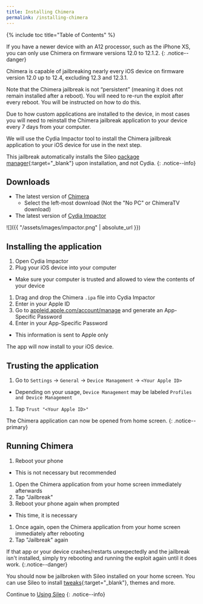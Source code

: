 ```yaml
---
title: Installing Chimera
permalink: /installing-chimera
---
```


{% include toc title="Table of Contents" %}

If you have a newer device with an A12 processor, such as the iPhone XS, you can only use Chimera on firmware versions 12.0 to 12.1.2.
{: .notice--danger}

Chimera is capable of jailbreaking nearly every iOS device on firmware version 12.0 up to 12.4, excluding 12.3 and 12.3.1.

Note that the Chimera jailbreak is not “persistent” (meaning it does not remain installed after a reboot). You will need to re-run the exploit after every reboot. You will be instructed on how to do this.

Due to how custom applications are installed to the device, in most cases you will need to reinstall the Chimera jailbreak application to your device every 7 days from your computer.

We will use the Cydia Impactor tool to install the Chimera jailbreak application to your iOS device for use in the next step.

This jailbreak automatically installs the Sileo [package manager](faq#package-manager){:target="_blank"} upon installation, and not Cydia.
{: .notice--info}

## Downloads

- The latest version of [Chimera](https://chimera.sh/)
  - Select the left-most download (Not the "No PC" or ChimeraTV download)
- The latest version of [Cydia Impactor](http://www.cydiaimpactor.com/)

![]({{ "/assets/images/impactor.png" | absolute_url }})

## Installing the application

1. Open Cydia Impactor
1. Plug your iOS device into your computer
  - Make sure your computer is trusted and allowed to view the contents of your device
1. Drag and drop the Chimera `.ipa` file into Cydia Impactor
1. Enter in your Apple ID
1. Go to [appleid.apple.com/account/manage](https://appleid.apple.com/account/manage) and generate an App-Specific Password
1. Enter in your App-Specific Password
  - This information is sent to Apple only

The app will now install to your iOS device.

## Trusting the application

1. Go to `Settings` -> `General` -> `Device Management` -> `<Your Apple ID>`
  - Depending on your usage, `Device Management` may be labeled `Profiles and Device Management`
1. Tap `Trust "<Your Apple ID>"`

The Chimera application can now be opened from home screen.
{: .notice--primary}

## Running Chimera

1. Reboot your phone
  - This is not necessary but recommended
1. Open the Chimera application from your home screen immediately afterwards
1. Tap "Jailbreak"
1. Reboot your phone again when prompted
  - This time, it is necessary
1. Once again, open the Chimera application from your home screen immediately after rebooting
1. Tap "Jailbreak" again

If that app or your device crashes/restarts unexpectedly and the jailbreak isn't installed, simply try rebooting and running the exploit again until it does work.
{:.notice--danger}

You should now be jailbroken with Sileo installed on your home screen. You can use Sileo to install [tweaks](faq#tweaks){:target="_blank"}, themes and more.

Continue to [Using Sileo](using-sileo)
{: .notice--info}
